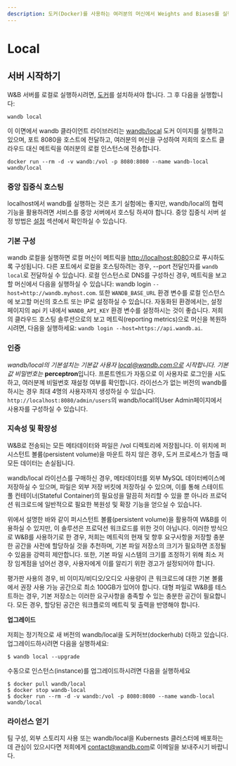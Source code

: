 ```yaml
---
description: 도커(Docker)를 사용하는 여러분의 머신에서 Weights and Biases를 실행하세요.
---
```


# Local

## **서버 시작하기**

W&B 서버를 로컬로 실행하시려면, [도커](https://www.docker.com/products/docker-desktop)를 설치하셔야 합니다. 그 후 다음을 실행합니다:

```text
wandb local
```

이 이면에서 wandb 클라이언트 라이브러리는 [wandb/local](https://hub.docker.com/repository/docker/wandb/local) 도커 이미지를 실행하고 있으며, 포트 8080을 호스트에 전달하고, 여러분의 머신을 구성하여 저희의 호스트 클라우드 대신 메트릭을 여러분의 로컬 인스턴스에 전송합니다.

```text
docker run --rm -d -v wandb:/vol -p 8080:8080 --name wandb-local wandb/local
```

### **중앙 집중식 호스팅**

localhost에서 wandb를 실행하는 것은 초기 실험에는 좋지만, wandb/local의 협력 기능을 활용하려면 서비스를 중앙 서버에서 호스팅 하셔야 합니다. 중앙 집중식 서버 설정 방법은 [설정](https://docs.wandb.ai/v/ko/self-hosted/setup) 섹션에서 확인하실 수 있습니다.

###  **기본 구성**

wandb 로컬을 실행하면 로컬 머신이 메트릭을 [http://localhost:8080](http://localhost:8080/)으로 푸시하도록 구성됩니다. 다른 포트에서 로컬을 호스팅하려는 경우, --port 전달인자를 `wandb local`로 전달하실 수 있습니다. 로컬 인스턴스로 DNS를 구성하신 경우, 메트릭을 보고할 머신에서 다음을 실행하실 수 있습니다: wandb login `--host=http://wandb.myhost.com`. 또한 `WANDB_BASE_URL` 환경 변수를 로컬 인스턴스에 보고할 머신의 호스트 또는 IP로 설정하실 수 있습니다. 자동화된 환경에서는, 설정 페이지의 api 키 내에서 `WANDB_API_KEY` 환경 변수를 설정하시는 것이 좋습니다. 저희의 클라우드 호스팅 솔루션으로의 보고 메트릭\(reporting metrics\)으로 머신을 복원하시려면, 다음을 실행하세요: `wandb login --host=https://api.wandb.ai`.

###  **인증**

_wandb/local의 기본설치는 기본값 사용자 local@wandb.com으로 시작합니다. 기본값 비밀번호는_ **perceptron**입니다. 프론트엔드가 자동으로 이 사용자로 로그인을 시도하고, 여러분께 비밀번호 재설정 여부를 확인합니다. 라이선스가 없는 버전의 wandb를 하시는 경우 최대 4명의 사용자까지 생성하실 수 있습니다. `http://localhost:8080/admin/users`의 wandb/local의User Admin페이지에서 사용자를 구성하실 수 있습니다.

### **지속성 및 확장성**

W&B로 전송되는 모든 메타데이터와 파일은 /vol 디렉토리에 저장됩니다. 이 위치에 퍼시스턴트 볼륨\(persistent volume\)을 마운트 하지 않은 경우, 도커 프로세스가 멈출 때 모든 데이터는 손실됩니다.

wandb/local 라이선스를 구매하신 경우, 메타데이터를 외부 MySQL 데이터베이스에 저장하실 수 있으며, 파일은 외부 저장 버킷에 저장하실 수 있으며, 이를 통해 스테이트풀 컨테이너\(Stateful Container\)의 필요성을 말끔히 처리할 수 있을 뿐 아니라 프로덕션 워크로드에 일반적으로 필요한 복원성 및 확장 기능을 얻으실 수 있습니다.

위에서 설명한 바와 같이 퍼시스턴트 볼륨\(persistent volume\)을 활용하여 W&B를 이용하실 수 있지만, 이 솔루션은 프로덕션 워크로드를 위한 것이 아닙니다. 이러한 방식으로 W&B를 사용하기로 한 경우, 저희는 메트릭의 현재 및 향후 요구사항을 저장할 충분한 공간을 사전에 할당하실 것을 추천하며, 기본 파일 저장소의 크기가 필요하면 조정될 수 있음을 강력히 제안합니다. 또한, 기본 파일 시스템의 크기를 조정하기 위해 최소 저장 임계점을 넘어선 경우, 사용자에게 이를 알리기 위한 경고가 설정되어야 합니다.

평가판 사용의 경우, 비 이미지/비디오/오디오 사용량이 큰 워크로드에 대한 기본 볼륨에서 권장 사용 가능 공간으로 최소 100GB가 있어야 합니다. 대형 파일로 W&B를 테스트하는 경우, 기본 저장소는 이러한 요구사항을 충족할 수 있는 충분한 공간이 필요합니다. 모든 경우, 할당된 공간은 워크플로의 메트릭 및 출력을 반영해야 합니다.  


**업그레이드**

저희는 정기적으로 새 버전의 wandb/local을 도커허브\(dockerhub\) 더하고 있습니다. 업그레이드하시려면 다음을 실행하세요:

```text
$ wandb local --upgrade
```

수동으로 인스턴스\(instance\)를 업그레이드하시려면 다음을 실행하세요

```text
$ docker pull wandb/local
$ docker stop wandb-local
$ docker run --rm -d -v wandb:/vol -p 8080:8080 --name wandb-local wandb/local
```

###  **라이선스 얻기**

팀 구성, 외부 스토리지 사용 또는 wandb/local을 Kubernests 클러스터에 배포하는 데 관심이 있으시다면 저희에게 [contact@wandb.com](mailto:contact@wandb.com)로 이메일을 보내주시기 바랍니다.

